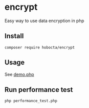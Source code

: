 # encrypt
Easy way to use data encryption in php

## Install
`composer require hobocta/encrypt`

## Usage
See [demo.php](demo.php)

## Run performance test
`php performance_test.php`
